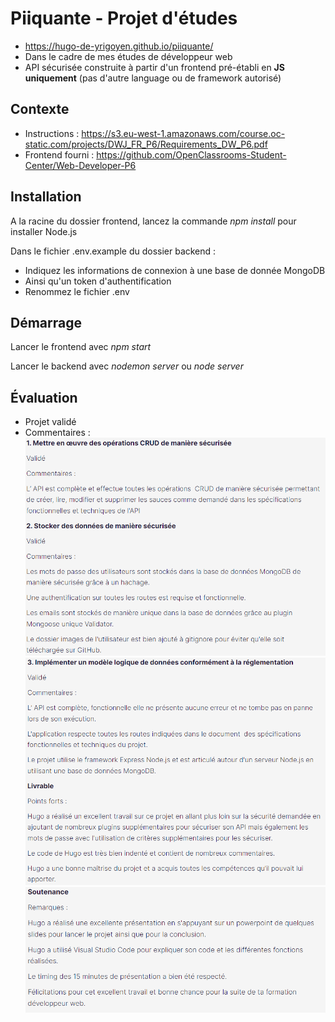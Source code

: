 # Piiquante - Projet d'études

- https://hugo-de-yrigoyen.github.io/piiquante/
- Dans le cadre de mes études de développeur web
- API sécurisée construite à partir d'un frontend pré-établi en **JS uniquement** (pas d'autre language ou de framework autorisé)

## Contexte

- Instructions :
  https://s3.eu-west-1.amazonaws.com/course.oc-static.com/projects/DWJ_FR_P6/Requirements_DW_P6.pdf
- Frontend fourni :
  https://github.com/OpenClassrooms-Student-Center/Web-Developer-P6

## Installation

A la racine du dossier frontend, lancez la commande _npm install_ pour installer Node.js

Dans le fichier .env.example du dossier backend :

- Indiquez les informations de connexion à une base de donnée MongoDB
- Ainsi qu'un token d'authentification
- Renommez le fichier .env

## Démarrage

Lancer le frontend avec _npm start_

Lancer le backend avec _nodemon server_ ou _node server_

## Évaluation

- Projet validé
- Commentaires :
  ![Évaluation 1](evaluation/evaluation1.png "Évaluation 1")
  ![Évaluation 2](evaluation/evaluation2.png "Évaluation 2")
  ![Évaluation 3](evaluation/evaluation3.png "Évaluation 3")
